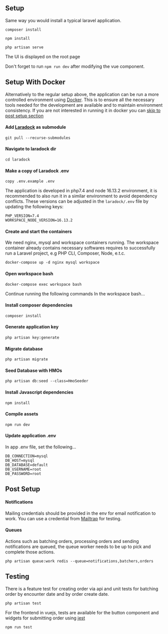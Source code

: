 


## Setup

Same way you would install a typical laravel application.

    composer install

    npm install

    php artisan serve

The UI is displayed on the root page

Don't forget to run `npm run dev` after modifying the vue component.

## Setup With Docker

Alternatively to the regular setup above, the application can be run a more controlled environment using [Docker](https://docker.com/).
This is to ensure all the necessary tools needed for the development are available and to maintain environment consistency.
If you are not interested in running it in docker you can [skip to post setup section](#post-setup) 

#### Add [Laradock](http://laradock.io/) as submodule

```
git pull --recurse-submodules
```

#### Navigate to laradock dir

```
cd laradock
```

#### Make a copy of Laradock .env
```
copy .env.example .env
```

The application is developed in php7.4 and node 16.13.2 environment, it is recommended to also run it in a similar 
environment to avoid dependency conflicts. These versions can be adjusted in the ```laradock/.env``` file by updating 
the following keys:

```
PHP_VERSION=7.4
WORKSPACE_NODE_VERSION=16.13.2
```

#### Create and start the containers

We need nginx, mysql and workspace containers running. The workspace container already contains necessary softwares 
requires to successfully run a Laravel project, e.g PHP CLI, Composer, Node, e.t.c.

```
docker-compose up -d nginx mysql workspace
```

#### Open workspace bash

```
docker-compose exec workspace bash
```

Continue running the following commands In the workspace bash...

#### Install composer dependencies

```
composer install
```

#### Generate application key

```
php artisan key:generate
```

#### Migrate database

```
php artisan migrate
```

#### Seed Database with HMOs

```
php artisan db:seed --class=HmoSeeder
```

#### Install Javascript dependencies

```
npm install
```

#### Compile assets

```
npm run dev
```


#### Update application .env
In app .env file, set the following...
```
DB_CONNECTION=mysql
DB_HOST=mysql
DB_DATABASE=default
DB_USERNAME=root
DB_PASSWORD=root
```



## Post Setup

#### Notifications

Mailing credentials should be provided in the env for email notification to work. 
You can use a credential from [Mailtrap](https://mailtrap.io/) for testing.

#### Queues
Actions such as batching orders, processing orders and sending notifications are queued, the queue worker needs to be up
to pick and complete those actions.

```
php artisan queue:work redis --queue=notifications,batchers,orders
```


## Testing

There is a feature test for creating order via api and unit tests for batching
order by encounter date and by order create date.
```
php artisan test
```

For the frontend in vuejs, tests are available for the button component and widgets for submitting order using [jest](https://jestjs.io/)
```
npm run test
```
